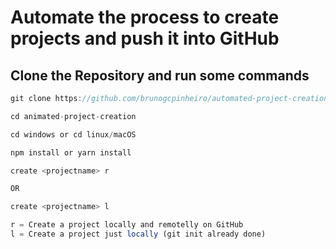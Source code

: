# Automate the process to create projects and push it into GitHub

## Clone the Repository and run some commands

```js
git clone https://github.com/brunogcpinheiro/automated-project-creation.git

cd animated-project-creation

cd windows or cd linux/macOS

npm install or yarn install

create <projectname> r

OR

create <projectname> l

r = Create a project locally and remotelly on GitHub
l = Create a project just locally (git init already done)
```
